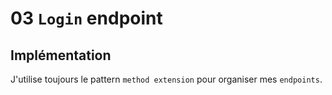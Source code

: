 # 03 `Login` endpoint



## Implémentation

J'utilise toujours le pattern `method extension` pour organiser mes `endpoints`.

```cs
```

